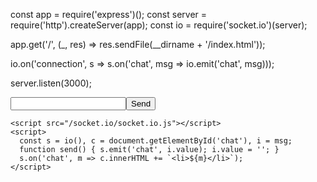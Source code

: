 const app = require('express')();
const server = require('http').createServer(app);
const io = require('socket.io')(server);

app.get('/', (_, res) => res.sendFile(__dirname + '/index.html'));

io.on('connection', s => s.on('chat', msg => io.emit('chat', msg)));

server.listen(3000);




<!DOCTYPE html>
<html>
  <body>
    <input id="msg" /><button onclick="send()">Send</button>
    <ul id="chat"></ul>

    <script src="/socket.io/socket.io.js"></script>
    <script>
      const s = io(), c = document.getElementById('chat'), i = msg;
      function send() { s.emit('chat', i.value); i.value = ''; }
      s.on('chat', m => c.innerHTML += `<li>${m}</li>`);
    </script>
  </body>
</html>